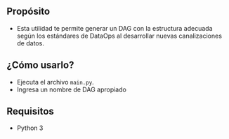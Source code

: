 ## Propósito

- Esta utilidad te permite generar un DAG con la estructura adecuada según los estándares de DataOps al desarrollar nuevas canalizaciones de datos.

## ¿Cómo usarlo?

- Ejecuta el archivo `main.py`.
- Ingresa un nombre de DAG apropiado 

## Requisitos

- Python 3